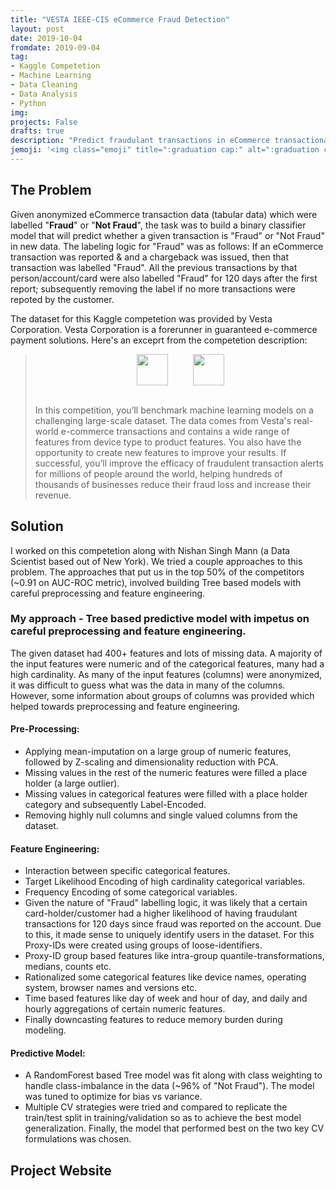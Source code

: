 ```yaml
---
title: "VESTA IEEE-CIS eCommerce Fraud Detection"
layout: post
date: 2019-10-04
fromdate: 2019-09-04
tag:
- Kaggle Competetion
- Machine Learning
- Data Cleaning
- Data Analysis
- Python
img:
projects: False
drafts: true
description: "Predict fraudulant transactions in eCommerce transactional data"
jemoji: '<img class="emoji" title=":graduation cap:" alt=":graduation cap:" src="https://github.githubassets.com/images/icons/emoji/unicode/1f697.png" height="20" width="20" align="absmiddle">'
---
```


## The Problem

Given anonymized eCommerce transaction data (tabular data) which were labelled "**Fraud**" or "**Not Fraud**", the task was to build a binary classifier model that will predict whether a given transaction is "Fraud" or "Not Fraud" in new data. The labeling logic for "Fraud" was as follows: If an eCommerce transaction was reported & and a chargeback was issued, then that transaction was labelled "Fraud". All the previous transactions by that person/account/card were also labelled "Fraud" for 120 days after the first report; subsequently removing the label if no more transactions were repoted by the customer.

The dataset for this Kaggle competetion was provided by Vesta Corporation. Vesta Corporation is a forerunner in guaranteed e-commerce payment solutions. Here's an exceprt from the competetion description:

> <p style="max-height:50px;text-align:center"><img src="{{ site.relrefurl }}/Site_Materials/figures/ieee-cis-logo.png" style="height:50px;display: inline; margin-right:20px"><img src="{{ site.relrefurl }}/Site_Materials/figures/Vesta-logo_200x.png" style="height:50px; display:inline; margin-left:20px" ></p><br>
>In this competition, you’ll benchmark machine learning models on a challenging large-scale dataset. The data comes from Vesta's real-world e-commerce transactions and contains a wide range of features from device type to product features. You also have the opportunity to create new features to improve your results.
>If successful, you’ll improve the efficacy of fraudulent transaction alerts for millions of people around the world, helping hundreds of thousands of businesses reduce their fraud loss and increase their revenue.


## Solution
I worked on this competetion along with Nishan Singh Mann (a Data Scientist based out of New York). We tried a couple approaches to this problem. The approaches that put us in the top 50% of the competitors (~0.91 on AUC-ROC metric), involved building Tree based models with careful preprocessing and feature engineering.

### My approach - Tree based predictive model with impetus on careful preprocessing and feature engineering.
The given dataset had 400+ features and lots of missing data. A majority of the input features were numeric and of the categorical features, many had a high cardinality. As many of the input features (columns) were anonymized, it was difficult to guess what was the data in many of the columns. However, some information about groups of columns was provided which helped towards preprocessing and feature engineering.  

#### Pre-Processing:
- Applying mean-imputation on a large group of numeric features, followed by Z-scaling and dimensionality reduction with PCA. 
- Missing values in the rest of the numeric features were filled a place holder (a large outlier). 
- Missing values in categorical features were filled with a place holder category and subsequently Label-Encoded. 
- Removing highly null columns and single valued columns from the dataset.

#### Feature Engineering:
- Interaction between specific categorical features. 
- Target Likelihood Encoding of high cardinality categorical variables.
- Frequency Encoding of some categorical variables.
- Given the nature of "Fraud" labelling logic, it was likely that a certain card-holder/customer had a higher likelihood of having fraudulant transactions for 120 days since fraud was reported on the account. Due to this, it made sense to uniquely identify users in the dataset. For this Proxy-IDs were created using groups of loose-identifiers. 
- Proxy-ID group based features like intra-group quantile-transformations, medians, counts etc.
- Rationalized some categorical features like device names, operating system, browser names and versions etc.
- Time based features like day of week and hour of day, and daily and hourly aggregations of certain numeric features.
- Finally downcasting features to reduce memory burden during modeling.

#### Predictive Model:
- A RandomForest based Tree model was fit along with class weighting to handle class-imbalance in the data (~96% of "Not Fraud"). The model was tuned to optimize for bias vs variance. 
- Multiple CV strategies were tried and compared to replicate the train/test split in training/validation so as to achieve the best model generalization. Finally, the model that performed best on the two key CV formulations was chosen.

## Project Website 


